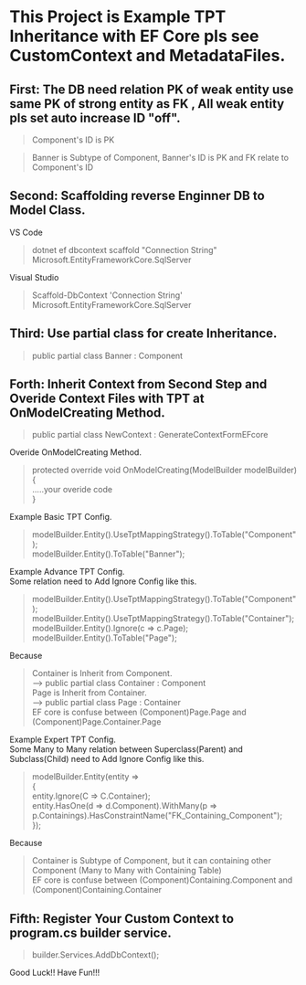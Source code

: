 # This Project is Example TPT Inheritance with EF Core pls see CustomContext and MetadataFiles.

## First: The DB need relation PK of weak entity use same PK of strong entity as FK , All weak entity pls set auto increase ID "off".
> Component's ID is PK

> Banner is Subtype of Component, Banner's ID is PK and FK relate to Component's ID

## Second: Scaffolding reverse Enginner DB to Model Class.
VS Code
> dotnet ef dbcontext scaffold "Connection String" Microsoft.EntityFrameworkCore.SqlServer

Visual Studio
> Scaffold-DbContext 'Connection String' Microsoft.EntityFrameworkCore.SqlServer

## Third: Use partial class for create Inheritance.
> public partial class Banner : Component

## Forth: Inherit Context from Second Step and Overide Context Files with TPT at OnModelCreating Method.
> public partial class NewContext : GenerateContextFormEFcore

Overide OnModelCreating Method.
> protected override void OnModelCreating(ModelBuilder modelBuilder){  
>   .....your overide code  
> }

Example Basic TPT Config.
> modelBuilder.Entity<Component>().UseTptMappingStrategy().ToTable("Component");  
> modelBuilder.Entity<Banner>().ToTable("Banner");

Example Advance TPT Config.  
Some relation need to Add Ignore Config like this.
> modelBuilder.Entity<Component>().UseTptMappingStrategy().ToTable("Component");  
> modelBuilder.Entity<Container>().UseTptMappingStrategy().ToTable("Container");  
> modelBuilder.Entity<Container>().Ignore(c => c.Page);  
> modelBuilder.Entity<Page>().ToTable("Page");

Because
> Container is Inherit from Component.  
> --> public partial class Container : Component  
> Page is Inherit from Container.  
> --> public partial class Page : Container  
> EF core is confuse between (Component)Page.Page and (Component)Page.Container.Page

Example Expert TPT Config.  
Some Many to Many relation between Superclass(Parent) and Subclass(Child) need to Add Ignore Config like this.
> modelBuilder.Entity<Containing>(entity =>  
> {  
>   entity.Ignore(C => C.Container);  
>   entity.HasOne(d => d.Component).WithMany(p => p.Containings).HasConstraintName("FK_Containing_Component");  
> });

Because
> Container is Subtype of Component, but it can containing other Component (Many to Many with Containing Table)  
> EF core is confuse between (Component)Containing.Component and (Component)Containing.Container

## Fifth: Register Your Custom Context to program.cs builder service.
> builder.Services.AddDbContext<NewContext>();

Good Luck!! Have Fun!!!
